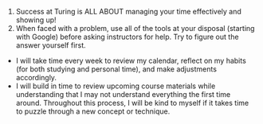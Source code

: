 1. Success at Turing is ALL ABOUT managing your time effectively and showing up!
2. When faced with a problem, use all of the tools at your disposal (starting with Google) before asking instructors for help. Try to figure out the answer yourself first.

- I will take time every week to review my calendar, reflect on my habits (for both studying and personal time), and make adjustments accordingly.
- I will build in time to review upcoming course materials while understanding that I may not understand everything the first time around. Throughout this process, I will be kind to myself if it takes time to puzzle through a new concept or technique.

